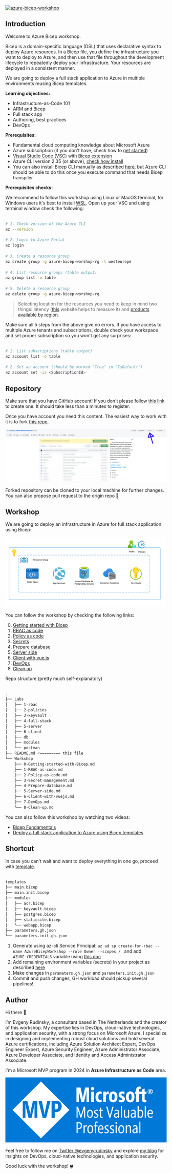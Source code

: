 [![azure-bicep-workshop](https://github.com/erudinsky/Azure-Bicep-Workshop/actions/workflows/azure-bicep-workshop.yml/badge.svg)](https://github.com/erudinsky/Azure-Bicep-Workshop/actions/workflows/azure-bicep-workshop.yml)

## Introduction

Welcome to Azure Bicep workshop. 

Bicep is a domain-specific language (DSL) that uses declarative syntax to deploy Azure resources. In a Bicep file, you define the infrastructure you want to deploy to Azure, and then use that file throughout the development lifecycle to repeatedly deploy your infrastructure. Your resources are deployed in a consistent manner.

We are going to deploy a full stack application to Azure in multiple environments reusing Bicep templates.

**Learning objectives:**

* Infrastructure-as-Code 101
* ARM and Bicep
* Full stack app
* Authoring, best practices
* DevOps

**Prerequisites:**

* Fundamental cloud computing knowledge about Microsoft Azure
* Azure subscription (if you don't have, check how to [get started](https://azure.microsoft.com/free/?wt.mc_id=MVP_387222?))
* [Visual Studio Code (VSC)](https://code.visualstudio.com/?wt.mc_id=MVP_387222?) with [Bicep extension](https://marketplace.visualstudio.com/items?itemName=ms-azuretools.vscode-bicep)
* Azure CLI version 2.35 (or above), [check how install ](https://learn.microsoft.com/cli/azure/install-azure-cli?wt.mc_id=MVP_387222?)
* You can also install Bicep CLI manually as described [here](https://learn.microsoft.com/azure/azure-resource-manager/bicep/install?wt.mc_id=MVP_387222#azure-cli), but Azure CLI should be able to do this once you execute command that needs Bicep transpiler

**Prerequisites checks:** 

We recommend to follow this workshop using Linux or MacOS terminal, for Windows users it's best to install [WSL](https://learn.microsoft.com/windows/wsl/install?wt.mc_id=MVP_387222?). Open up your VSC and using terminal window check the following:

```bash

# 1. Check version of the Azure CLI
az --version

# 2. Login to Azure Portal
az login

# 3. Create a resource group
az create group -g azure-bicep-worshop-rg -l westeurope

# 4. List resource groups (table output)
az group list -o table

# 5. Delete a resource group
az delete group -g azure-bicep-worshop-rg

```

> Selecting location for the resources you need to keep in mind two things: latency ([this](https://www.azurespeed.com/Azure/Latency) website helps to measure it) and [products available by region](https://azure.microsoft.com/global-infrastructure/services/?wt.mc_id=MVP_387222?).

Make sure all 5 steps from the above give no errors. If you have access to multiple Azure tenants and subscriptions, double check your workspace and set proper subscription so you won't get any surprises: 

```bash

# 1. List subscriptions (table output)
az account list -o table

# 2. Set an account (should be marked "True" in "IsDefault")
az account set -is <SubscriptionId>

```

## Repository

Make sure that you have GitHub account! If you don't please follow [this link](https://github.com/join) to create one. It should take less than a minutes to register. 

Once you have account you need this content. The easiest way to work with it is to fork [this repo](https://github.com/erudinsky/Azure-Bicep-Workshop).

![GitHub fork](.attachments/github-fork.png)

Forked repository can be cloned to your local machine for further changes. You can also propose pull request to the origin repo 🙏

## Workshop

We are going to deploy an infrastructure in Azure for full stack application using Bicep:

![Full Stack Application in Azure with Bicep](/.attachments/full-stack-with-bicep.png)

You can follow the workshop by checking the following links:

0. [Getting started with Bicep](Workshop/0-Getting-started-with-Bicep.md)
1. [RBAC as code](Workshop/1-RBAC-as-code.md)
2. [Policy as code](Workshop/2-Policy-as-code.md)
3. [Secrets](Workshop/3-Secret-management.md)
4. [Prepare database](Workshop/4-Prepare-database.md)
5. [Server side](Workshop/5-Server-side.md)
6. [Client with vue.js](Workshop/6-Client-with-vuejs.md)
7. [DevOps](Workshop/7-DevOps.md)
8. [Clean up](Workshop/8-Clean-up.md)

Repo structure (pretty much self-explanatory)

```bash

.
├── Labs
│   ├── 1-rbac
│   ├── 2-policies
│   ├── 3-keyvault
│   ├── 4-full-stack
│   ├── 5-server
│   ├── 6-client
│   ├── db
│   ├── modules
│   └── postman
├── README.md <========= this file
└── Workshop
    ├── 0-Getting-started-with-Bicep.md
    ├── 1-RBAC-as-code.md
    ├── 2-Policy-as-code.md
    ├── 3-Secret-management.md
    ├── 4-Prepare-database.md
    ├── 5-Server-side.md
    ├── 6-Client-with-vuejs.md
    ├── 7-DevOps.md
    └── 8-Clean-up.md

```

You can also follow this workshop by watching two videos:

* [Bicep Fundamentals](https://www.youtube.com/watch?v=KgUT1LoFZfk)
* [Deploy a full stack application to Azure using Bicep templates](https://www.youtube.com/watch?v=uOLm15RP5P8)

## Shortcut

In case you can't wait and want to deploy everything in one go, proceed with [template](./templates/).

```bash

templates
├── main.bicep
├── main.init.bicep
├── modules
│   ├── acr.bicep
│   ├── keyvault.bicep
│   ├── postgres.bicep
│   ├── staticsite.bicep
│   └── webapp.bicep
├── parameters.gh.json
└── parameters.init.gh.json

```

1. Generate using az-cli Service Principal: `az ad sp create-for-rbac --name AzureBicepWorkshop --role Owner --scopes / ` and add `AZURE_CREDENTIALS` variable using [this doc](https://github.com/Azure/login?tab=readme-ov-file#login-with-a-service-principal-secret)
2. Add remaining environment variables (secrets) in your project as described [here](https://github.com/erudinsky/Azure-Bicep-Workshop/blob/main/Workshop/7-DevOps.md)
3. Make changes in `parameters.gh.json` and `parameters.init.gh.json`
4. Commit and push changes, GH workload should pickup several pipelines!

## Author

Hi there 👋

I’m Evgeny Rudinsky, a consultant based in The Netherlands and the creator of this workshop. My expertise lies in DevOps, cloud-native technologies, and application security, with a strong focus on Microsoft Azure. I specialize in designing and implementing robust cloud solutions and hold several Azure certifications, including Azure Solution Architect Expert, DevOps Engineer Expert, Azure Security Engineer, Azure Administrator Associate, Azure Developer Associate, and Identity and Access Administrator Associate.

I'm a Microsoft MVP program in 2024 in **Azure Infrastructure as Code** area.

[![MVP Badge](/.attachments/MVP_Badge_Horizontal_Preferred_Blue3005_RGB.png)](https://mvp.microsoft.com/mvp/profile/33cf4dc8-f650-4422-a834-48c08ac92c58)

Feel free to follow me on [Twitter @evgenyrudinsky](https://twitter.com/evgenyrudinsky) and explore [my blog](https://erudinsky.com/) for insights on DevOps, cloud-native technologies, and application security.

Good luck with the workshop! 🍀

